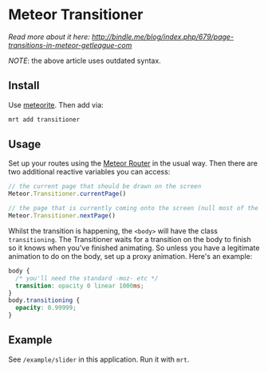 Meteor Transitioner
===================

_Read more about it here: http://bindle.me/blog/index.php/679/page-transitions-in-meteor-getleague-com_

_NOTE_: the above article uses outdated syntax.

## Install

Use [meteorite](http://possibilities.github.com/meteorite/). Then add via:

```bash
mrt add transitioner
```

## Usage

Set up your routes using the [Meteor Router](https://github.com/tmeasday/meteor-router) in the usual way. Then there are two additional reactive variables you can access:

```js
// the current page that should be drawn on the screen
Meteor.Transitioner.currentPage()

// the page that is currently coming onto the screen (null most of the time)
Meteor.Transitioner.nextPage()
```

Whilst the transition is happening, the `<body>` will have the class `transitioning`. The Transitioner waits for a transition on the body to finish so it knows when you've finished animating. So unless you have a legitimate animation to do on the body, set up a proxy animation. Here's an example:

```css
body {
  /* you'll need the standard -moz- etc */
  transition: opacity 0 linear 1000ms;
}
body.transitioning {
  opacity: 0.99999;
}
```

## Example

See `/example/slider` in this application. Run it with `mrt`.
